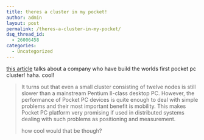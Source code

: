 ```yaml
---
title: theres a cluster in my pocket!
author: admin
layout: post
permalink: /theres-a-cluster-in-my-pocket/
dsq_thread_id:
  - 26006458
categories:
  - Uncategorized
---
```

[this article][1] talks about a company who have build the worlds first pocket pc cluster! haha. cool!  


> It turns out that even a small cluster consisting of twelve nodes is still slower than a mainstream Pentium II-class desktop PC. However, the performance of Pocket PC devices is quite enough to deal with simple problems and their most important benefit is mobility. This makes Pocket PC platform very promising if used in distributed systems dealing with such problems as positioning and measurement.</p>
how cool would that be though?

 [1]: http://www.spbsoftwarehouse.com/dev/articles/pocketcluster/index.html